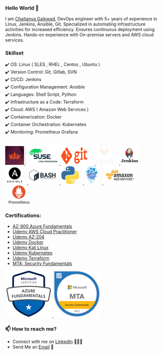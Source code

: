### Hello World 👋

I am [Chaitanya Gaikwad](https://www.linkedin.com/in/the-chaitanya-gaikwad/), DevOps engineer with 5+ years of experience in Linux, Jenkins, Ansible, Git. Specialized in automating infrastructure activities for increased efficiency. Ensures continuous deployment using Jenkins. Hands-on experience with On-premise servers and AWS cloud services.

### Skillset
✔️ OS: Linux ( SLES , RHEL , Centos , Ubuntu ) </br>
✔️ Version Control: Git, Gitlab, SVN </br>
✔️ CI/CD: Jenkins </br>
✔️ Configuration Management: Ansible </br>
✔️ Languages: Shell Script, Python </br>
✔️ Infrastructure as a Code: Terraform </br>
✔️ Cloud: AWS ( Amazon Web Services ) </br>
✔️ Containerization: Docker </br>
✔️ Container Orchestration: Kubernetes </br>
✔️ Monitoring: Prometheus Grafana </br>
</br>

<p float="left">
  <a href="https://en.wikipedia.org/wiki/Linux" target="_blank">
    <img src="https://raw.githubusercontent.com/chaitanya-gaikwad-7/chaitanya-gaikwad-7/master/assets/Ubuntu.gif" height="60" />
  </a>
  <a href="https://en.wikipedia.org/wiki/Linux" target="_blank">
    <img src="https://raw.githubusercontent.com/chaitanya-gaikwad-7/chaitanya-gaikwad-7/master/assets/SLES.png" height="60" />
  </a>
  <a href="https://git-scm.com/" target="_blank">
    <img src="https://raw.githubusercontent.com/chaitanya-gaikwad-7/chaitanya-gaikwad-7/master/assets/git.gif" height="60" width="90" style="margin-right: 20px;" />
  </a>
  <a href="https://docs.gitlab.com/ee/ci/" target="_blank" >
    <img src="https://raw.githubusercontent.com/chaitanya-gaikwad-7/chaitanya-gaikwad-7/master/assets/gitlab.gif" height="60" style="margin-right: 20px;" />
  </a>
  <a href="https://www.jenkins.io/" target="_blank" >
    <img src="https://raw.githubusercontent.com/chaitanya-gaikwad-7/chaitanya-gaikwad-7/master/assets/Jenkins.png"  height="60" style="margin-right: 10px;" />
  </a>
  <a href="https://www.ansible.com/" target="_blank" >
    <img src="https://raw.githubusercontent.com/chaitanya-gaikwad-7/chaitanya-gaikwad-7/master/assets/Ansible.png"  height="60" style="margin-right: 10px;"/>
  </a>
  <a href="https://en.wikipedia.org/wiki/Shell_script" target="_blank" >
    <img src="https://raw.githubusercontent.com/chaitanya-gaikwad-7/chaitanya-gaikwad-7/master/assets/shell.svg"  height="60" style="margin-right: 10px;"/>
  </a>
  <a href="https://python.org/" target="_blank" >
    <img src="https://raw.githubusercontent.com/chaitanya-gaikwad-7/chaitanya-gaikwad-7/master/assets/python.webp"  height="60" style="margin-right: 10px;"/>
  </a>
  <a href="https://www.docker.com/" target="_blank" >
    <img src="https://raw.githubusercontent.com/chaitanya-gaikwad-7/chaitanya-gaikwad-7/master/assets/docker.gif"  height="60" style="margin-right: 10px;"/> 
  </a>
  <a href="https://aws.amazon.com/" target="_blank" >
    <img src="https://raw.githubusercontent.com/chaitanya-gaikwad-7/chaitanya-gaikwad-7/master/assets/aws.gif"  height="60" style="margin-right: 10px;"/>
  </a>
  <a href="https://prometheus.io/" target="_blank" >
    <img src="https://raw.githubusercontent.com/chaitanya-gaikwad-7/chaitanya-gaikwad-7/master/assets/prometheus.gif" height="60" />
  </a>
</p>

### Certifications:

- [AZ-900 Azure Fundamentals](https://www.credly.com/badges/c10b14bd-0247-4426-88be-d6c7ab3ba71d/public_url)
- [Udemy AWS Cloud Practitioner](https://www.udemy.com/certificate/UC-21ef8fa8-4d8f-4817-a4af-267263717876/)
- [Udemy AZ-204](https://www.udemy.com/certificate/UC-dc5d3113-e79d-4528-b86c-be638e280deb/)
- [Udemy Docker](https://www.udemy.com/certificate/UC-064f40e4-76f9-446e-b1cf-128ce486d1cd/)
- [Udemy Kali Linux](https://www.udemy.com/certificate/UC-41b9a847-91d1-4188-87af-bc6e3012a2f9/)
- [Udemy Kubernetes](https://www.udemy.com/certificate/UC-2adaab97-3303-4785-8c5c-014f85c273e5/)
- [Udemy Terraform](https://www.udemy.com/certificate/UC-8eccbfb1-b3aa-464b-8c68-8b48c56f4849/)
- [MTA: Security Fundamentals](https://www.credly.com/badges/2aa3fdde-0b29-4784-922c-f67b313eea50/public_url)

<p>
  <a href="https://www.credly.com/badges/c10b14bd-0247-4426-88be-d6c7ab3ba71d/public_url" target="_blank" >
    <img src="https://raw.githubusercontent.com/chaitanya-gaikwad-7/chaitanya-gaikwad-7/master/assets/Az900.png" height="150" />
  </a>
  <a href="https://www.credly.com/badges/2aa3fdde-0b29-4784-922c-f67b313eea50/public_url" target="_blank" >
    <img src="https://raw.githubusercontent.com/chaitanya-gaikwad-7/chaitanya-gaikwad-7/master/assets/MTA.png" height="150" />
  </a>
</p>

### 📫 How to reach me?

 - Connect with me on [LinkedIn](https://www.linkedin.com/in/the-chaitanya-gaikwad/) 👨🏻‍💻
 - Send Me an [Email](mailto:chaitanyaegaikwad@gmail.com) 💌